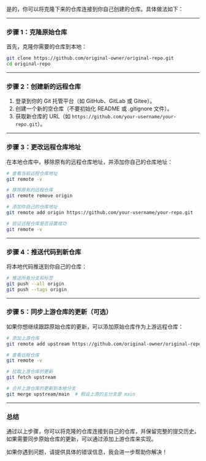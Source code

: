
是的，你可以将克隆下来的仓库连接到你自己创建的仓库。具体做法如下：

---

### **步骤 1：克隆原始仓库**
首先，克隆你需要的仓库到本地：
```bash
git clone https://github.com/original-owner/original-repo.git
cd original-repo
```

---

### **步骤 2：创建新的远程仓库**
1. 登录到你的 Git 托管平台（如 GitHub、GitLab 或 Gitee）。
2. 创建一个新的空仓库（不要初始化 README 或 .gitignore 文件）。
3. 获取新仓库的 URL（如 `https://github.com/your-username/your-repo.git`）。

---

### **步骤 3：更改远程仓库地址**
在本地仓库中，移除原有的远程仓库地址，并添加你自己的仓库地址：
```bash
# 查看当前远程仓库地址
git remote -v

# 移除原有的远程仓库
git remote remove origin

# 添加你自己的仓库地址
git remote add origin https://github.com/your-username/your-repo.git

# 验证远程仓库是否设置成功
git remote -v
```

---

### **步骤 4：推送代码到新仓库**
将本地代码推送到你自己的仓库：
```bash
# 推送所有分支和标签
git push --all origin
git push --tags origin
```

---

### **步骤 5：同步上游仓库的更新（可选）**
如果你想继续跟踪原始仓库的更新，可以添加原始仓库作为上游远程仓库：
```bash
# 添加上游仓库
git remote add upstream https://github.com/original-owner/original-repo.git

# 查看远程仓库
git remote -v

# 拉取上游仓库的更新
git fetch upstream

# 合并上游仓库的更新到本地分支
git merge upstream/main  # 假设上游的主分支是 main
```

---

### **总结**
通过以上步骤，你可以将克隆的仓库连接到自己的仓库，并保留完整的提交历史。如果需要同步原始仓库的更新，可以通过添加上游仓库来实现。

如果你遇到问题，请提供具体的错误信息，我会进一步帮助你解决！